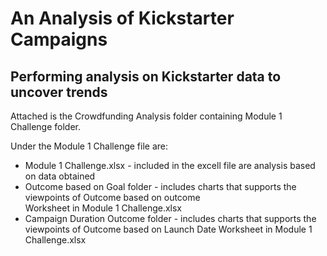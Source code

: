 # An Analysis of Kickstarter Campaigns
Performing analysis on Kickstarter data to uncover trends
---

Attached is the Crowdfunding Analysis folder containing Module 1 Challenge folder.

Under the Module 1 Challenge file are: 

   * Module 1 Challenge.xlsx          - included in the excell file are analysis based on data obtained
   * Outcome based on Goal folder     - includes charts that supports the viewpoints of Outcome based on outcome              
                                     Worksheet in Module 1 Challenge.xlsx
   * Campaign Duration Outcome folder - includes charts that supports the viewpoints of Outcome based on Launch Date
                                     Worksheet in Module 1 Challenge.xlsx
